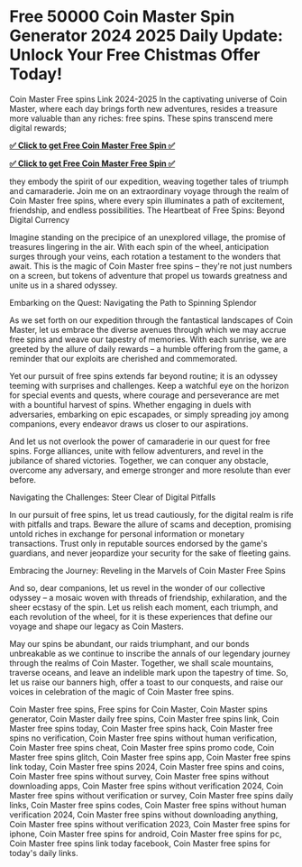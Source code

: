 # Free 50000 Coin Master Spin Generator 2024 2025 Daily Update: Unlock Your Free Chistmas Offer Today!

Coin Master Free spins Link 2024-2025 In the captivating universe of Coin Master, where each day brings forth new adventures, resides a treasure more valuable than any riches: free spins. These spins transcend mere digital rewards;

**[✅ Click to get Free Coin Master Free Spin ✅](https://tinyurl.com/mwppajyx)**

**[✅ Click to get Free Coin Master Free Spin ✅](https://tinyurl.com/mwppajyx)**



they embody the spirit of our expedition, weaving together tales of triumph and camaraderie. Join me on an extraordinary voyage through the realm of Coin Master free spins, where every spin illuminates a path of excitement, friendship, and endless possibilities. The Heartbeat of Free Spins: Beyond Digital Currency

Imagine standing on the precipice of an unexplored village, the promise of treasures lingering in the air. With each spin of the wheel, anticipation surges through your veins, each rotation a testament to the wonders that await. This is the magic of Coin Master free spins – they're not just numbers on a screen, but tokens of adventure that propel us towards greatness and unite us in a shared odyssey.

Embarking on the Quest: Navigating the Path to Spinning Splendor

As we set forth on our expedition through the fantastical landscapes of Coin Master, let us embrace the diverse avenues through which we may accrue free spins and weave our tapestry of memories. With each sunrise, we are greeted by the allure of daily rewards – a humble offering from the game, a reminder that our exploits are cherished and commemorated.

Yet our pursuit of free spins extends far beyond routine; it is an odyssey teeming with surprises and challenges. Keep a watchful eye on the horizon for special events and quests, where courage and perseverance are met with a bountiful harvest of spins. Whether engaging in duels with adversaries, embarking on epic escapades, or simply spreading joy among companions, every endeavor draws us closer to our aspirations.

And let us not overlook the power of camaraderie in our quest for free spins. Forge alliances, unite with fellow adventurers, and revel in the jubilance of shared victories. Together, we can conquer any obstacle, overcome any adversary, and emerge stronger and more resolute than ever before.

Navigating the Challenges: Steer Clear of Digital Pitfalls

In our pursuit of free spins, let us tread cautiously, for the digital realm is rife with pitfalls and traps. Beware the allure of scams and deception, promising untold riches in exchange for personal information or monetary transactions. Trust only in reputable sources endorsed by the game's guardians, and never jeopardize your security for the sake of fleeting gains.

Embracing the Journey: Reveling in the Marvels of Coin Master Free Spins

And so, dear companions, let us revel in the wonder of our collective odyssey – a mosaic woven with threads of friendship, exhilaration, and the sheer ecstasy of the spin. Let us relish each moment, each triumph, and each revolution of the wheel, for it is these experiences that define our voyage and shape our legacy as Coin Masters.

May our spins be abundant, our raids triumphant, and our bonds unbreakable as we continue to inscribe the annals of our legendary journey through the realms of Coin Master. Together, we shall scale mountains, traverse oceans, and leave an indelible mark upon the tapestry of time. So, let us raise our banners high, offer a toast to our conquests, and raise our voices in celebration of the magic of Coin Master free spins.

Coin Master free spins, Free spins for Coin Master, Coin Master spins generator, Coin Master daily free spins, Coin Master free spins link, Coin Master free spins today, Coin Master free spins hack, Coin Master free spins no verification, Coin Master free spins without human verification, Coin Master free spins cheat, Coin Master free spins promo code, Coin Master free spins glitch, Coin Master free spins app, Coin Master free spins link today, Coin Master free spins 2024, Coin Master free spins and coins, Coin Master free spins without survey, Coin Master free spins without downloading apps, Coin Master free spins without verification 2024, Coin Master free spins without verification or survey, Coin Master free spins daily links, Coin Master free spins codes, Coin Master free spins without human verification 2024, Coin Master free spins without downloading anything, Coin Master free spins without verification 2023, Coin Master free spins for iphone, Coin Master free spins for android, Coin Master free spins for pc, Coin Master free spins link today facebook, Coin Master free spins for today's daily links. 
